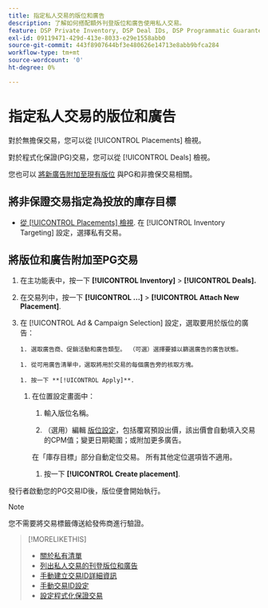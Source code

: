 ```yaml
---
title: 指定私人交易的版位和廣告
description: 了解如何搭配額外刊登版位和廣告使用私人交易。
feature: DSP Private Inventory, DSP Deal IDs, DSP Programmatic Guaranteed Deals
exl-id: 09119471-429d-413e-8033-e29e1558abb0
source-git-commit: 443f8907644bf3e480626e14713e8abb9bfca284
workflow-type: tm+mt
source-wordcount: '0'
ht-degree: 0%

---
```


# 指定私人交易的版位和廣告

對於無擔保交易，您可以從 [!UICONTROL Placements] 檢視。

對於程式化保證(PG)交易，您可以從 [!UICONTROL Deals] 檢視。

您也可以 [將新廣告附加至現有版位](/help/dsp/campaign-management/ads/ad-attach-to-placement.md) 與PG和非擔保交易相關。

## 將非保證交易指定為投放的庫存目標

* [從 [!UICONTROL Placements] 檢視](/help/dsp/campaign-management/placements/placement-create.md). 在 [!UICONTROL Inventory Targeting] 設定，選擇私有交易。

## 將版位和廣告附加至PG交易

1. 在主功能表中，按一下 **[!UICONTROL Inventory]** > **[!UICONTROL Deals].**

1. 在交易列中，按一下  **[!UICONTROL ...]** > **[!UICONTROL Attach New Placement]**.

1. 在 [!UICONTROL Ad & Campaign Selection] 設定，選取要用於版位的廣告：

       1. 選取廣告商、促銷活動和廣告類型。 （可選）選擇要據以篩選廣告的廣告狀態。
       
       1. 從可用廣告清單中，選取將用於交易的每個廣告旁的核取方塊。
       
       1. 按一下 **[!UICONTROL Apply]**.
   
   1. 在位置設定畫面中：

      1. 輸入版位名稱。

      1. （選用）編輯 [版位設定](/help/dsp/campaign-management/placements/placement-settings.md)，包括覆寫預設出價，該出價會自動填入交易的CPM值；變更日期範圍；或附加更多廣告。

      在「庫存目標」部分自動定位交易。 所有其他定位選項皆不適用。

      1. 按一下 **[!UICONTROL Create placement]**.


發行者啟動您的PG交易ID後，版位便會開始執行。

>[!NOTE]
>
> 您不需要將交易標籤傳送給發佈商進行驗證。

>[!MORELIKETHIS]
>
>* [關於私有清單](private-inventory-about.md)
>* [列出私人交易的刊登版位和廣告](/help/dsp/inventory/private-deal-view-placements.md)
>* [手動建立交易ID詳細資訊](deal-id-create.md)
>* [手動交易ID設定](deal-id-settings.md)
>* [設定程式化保證交易](programmatic-guaranteed-set-up.md)

